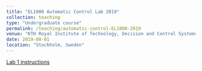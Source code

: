 ```yaml
---
title: "EL1000 Automatic Control Lab 2019"
collection: teaching
type: "Undergraduate course"
permalink: /teaching/automatic-control-EL1000-2019
venue: "KTH Royal Institute of Technology, Decision and Control Systems"
date: 2019-08-01
location: "Stockholm, Sweden"
---
```


[Lab 1 instructions](http://FilipKlaesson.github.io/files/EL1000-Lab1-instructions.pdf)
